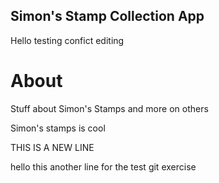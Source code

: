 Simon's Stamp Collection App 
----
Hello testing confict editing
# About 

Stuff about Simon's Stamps and more on others


Simon's stamps is cool


 THIS IS A NEW LINE



  hello this another line for the test git exercise 

 

